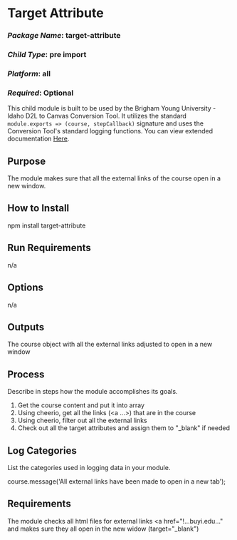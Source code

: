 # Target Attribute
### *Package Name*: target-attribute
### *Child Type*: pre import
### *Platform*: all
### *Required*: Optional

This child module is built to be used by the Brigham Young University - Idaho D2L to Canvas Conversion Tool. It utilizes the standard `module.exports => (course, stepCallback)` signature and uses the Conversion Tool's standard logging functions. You can view extended documentation [Here](https://github.com/byuitechops/d2l-to-canvas-conversion-tool/tree/master/documentation).

## Purpose

The module makes sure that all the external links of the course open in a new window.

## How to Install

npm install target-attribute

## Run Requirements

n/a

## Options

n/a

## Outputs

The course object with all the external links adjusted to open in a new window

## Process

Describe in steps how the module accomplishes its goals.

1. Get the course content and put it into array
2. Using cheerio, get all the links (<a ...>) that are in the course
3. Using cheerio, filter out all the external links
4. Check out all the target attributes and assign them to "_blank" if needed

## Log Categories

List the categories used in logging data in your module.

course.message('All external links have been made to open in a new tab');

## Requirements

The module checks all html files for external links <a href="!...buyi.edu..." and makes sure they all open in the new widow (target="_blank") 